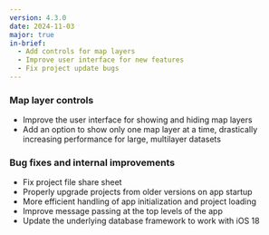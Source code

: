 ```yaml
---
version: 4.3.0
date: 2024-11-03
major: true
in-brief:
  - Add controls for map layers
  - Improve user interface for new features
  - Fix project update bugs
---
```


### Map layer controls

- Improve the user interface for showing and hiding map layers
- Add an option to show only one map layer at a time, drastically increasing performance for large, multilayer datasets

### Bug fixes and internal improvements

- Fix project file share sheet
- Properly upgrade projects from older versions on app startup
- More efficient handling of app initialization and project loading
- Improve message passing at the top levels of the app
- Update the underlying database framework to work with iOS 18
